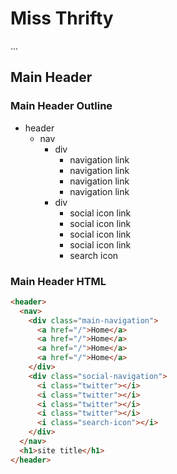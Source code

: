 # Miss Thrifty

...

## Main Header

### Main Header Outline

- header
  - nav
    - div
      - navigation link
      - navigation link
      - navigation link
      - navigation link
    - div
      - social icon link
      - social icon link
      - social icon link
      - social icon link
      - search icon

### Main Header HTML

```html
<header>
  <nav>
    <div class="main-navigation">
      <a href="/">Home</a>
      <a href="/">Home</a>
      <a href="/">Home</a>
      <a href="/">Home</a>
    </div>
    <div class="social-navigation">
      <i class="twitter"></i>
      <i class="twitter"></i>
      <i class="twitter"></i>
      <i class="twitter"></i>
      <i class="search-icon"></i>
    </div>
  </nav>
  <h1>site title</h1>
</header>
```
